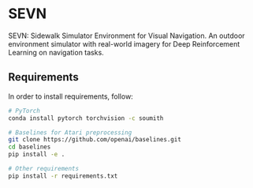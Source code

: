 # SEVN

SEVN: Sidewalk Simulator Environment for Visual Navigation. An outdoor environment simulator with real-world imagery for Deep Reinforcement Learning on navigation tasks.

## Requirements

In order to install requirements, follow:

```bash
# PyTorch
conda install pytorch torchvision -c soumith

# Baselines for Atari preprocessing
git clone https://github.com/openai/baselines.git
cd baselines
pip install -e .

# Other requirements
pip install -r requirements.txt
```

